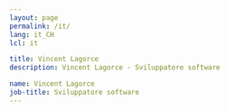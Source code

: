 ```yaml
---
layout: page
permalink: /it/
lang: it_CH
lcl: it

title: Vincent Lagorce
description: Vincent Lagorce - Sviluppatore software

name: Vincent Lagorce
job-title: Sviluppatore software
---
```


